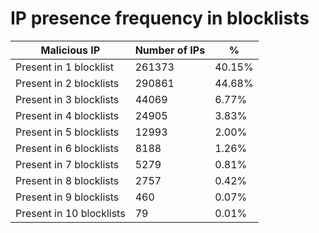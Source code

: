 # IP presence frequency in blocklists
| Malicious IP | Number of IPs | % |
|----|----|----|
| Present in 1 blocklist | 261373 | 40.15% |
| Present in 2 blocklists | 290861 | 44.68% |
| Present in 3 blocklists | 44069 | 6.77% |
| Present in 4 blocklists | 24905 | 3.83% |
| Present in 5 blocklists | 12993 | 2.00% |
| Present in 6 blocklists | 8188 | 1.26% |
| Present in 7 blocklists | 5279 | 0.81% |
| Present in 8 blocklists | 2757 | 0.42% |
| Present in 9 blocklists | 460 | 0.07% |
| Present in 10 blocklists | 79 | 0.01% |
